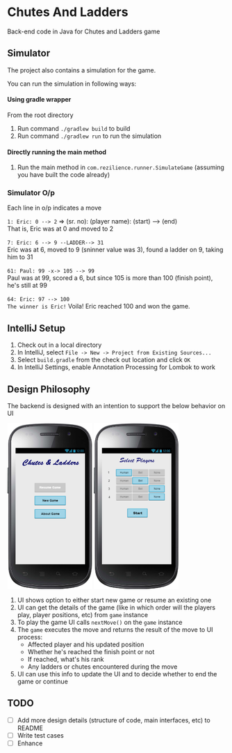 # Chutes And Ladders
Back-end code in Java for Chutes and Ladders game

## Simulator
The project also contains a simulation for the game.

You can run the simulation in following ways:

#### Using gradle wrapper
From the root directory
1. Run command `./gradlew build` to build
2. Run command `./gradlew run` to run the simulation

#### Directly running the main method
1. Run the main method in `com.rezilience.runner.SimulateGame` (assuming you have built the code already) 

### Simulator O/p
Each line in o/p indicates a move

`1: Eric: 0 --> 2` => (sr. no): (player name): (start) --> (end)  
That is, Eric was at 0 and moved to 2

`7: Eric: 6 --> 9 --LADDER--> 31`  
Eric was at 6, moved to 9 (sninner value was 3), found a ladder on 9, taking him to 31 

`61: Paul: 99 -x-> 105 --> 99`  
Paul was at 99, scored a 6, but since 105 is more than 100 (finish point), he's still at 99

`64: Eric: 97 --> 100`  
`The winner is Eric!`
Voila! Eric reached 100 and won the game.

## IntelliJ Setup
1. Check out in a local directory
2. In IntelliJ, select `File -> New -> Project from Existing Sources...`
3. Select `build.gradle` from the check out location and click `OK`
4. In IntelliJ Settings, enable Annotation Processing for Lombok to work   

## Design Philosophy
The backend is designed with an intention to support the below behavior on UI  
<p align="left">
<img src="res/screen1.png" width="195" height="381">
<img src="res/screen2.png" width="195" height="381">
</p>  

1. UI shows option to either start new game or resume an existing one  
2. UI can get the details of the game (like in which order will the players play, player positions, etc) from `game` instance  
3. To play the game UI calls `nextMove()` on the `game` instance  
4. The `game` executes the move and returns the result of the move to UI process:  
   - Affected player and his updated position  
   - Whether he's reached the finish point or not  
   - If reached, what's his rank  
   - Any ladders or chutes encountered during the move  
5. UI can use this info to update the UI and to decide whether to end the game or continue  


## TODO
- [ ] Add more design details (structure of code, main interfaces, etc) to README
- [ ] Write test cases
- [ ] Enhance
